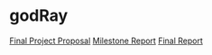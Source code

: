 # godRay
[Final Project Proposal](./proposal.html)
[Milestone Report](./milestone.html)
[Final Report](./final.html)

